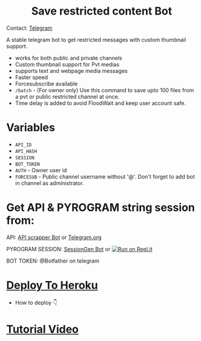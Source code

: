 <h1 align="center">
  <b>Save restricted content Bot</b>
</h1> 

Contact: [Telegram](https://t.me/GreyMatter_bots)

A stable telegram bot to get restricted messages with custom thumbnail support. 

- works for both public and private channels
- Custom thumbnail support for Pvt medias
- supports text and webpage media messages
- Faster speed
- Forcesubscribe available 
- `/batch` - (For owner only) Use this command to save upto 100 files from a pvt or public restricted channel at once.
- Time delay is added to avoid FloodWait and keep user account safe. 

# Variables

- `API_ID`
- `API_HASH`
- `SESSION`
- `BOT_TOKEN` 
- `AUTH` - Owner user id
- `FORCESUB` - Public channel username without '@'. Don't forget to add bot in channel as administrator. 

# Get API & PYROGRAM string session from:
 
API: [API scrapper Bot](https://youtu.be/bxZPPVqCOi4) or [Telegram.org](https://my.telegram.org/auth)

PYROGRAM SESSION: [SessionGen Bot](https://youtu.be/_0UbqID7x3A) or [![Run on Repl.it](https://replit.com/badge/github/vasusen-code/saverestrictedcontentbot)](https://replit.com/@SpEcHiDe/GenerateStringSession)

BOT TOKEN: @Botfather on telegram

# [Deploy To Heroku](https://heroku.com/deploy?template=https://github.com/greymatter658/saverestrictedcontentbot)
  
- How to deploy 👇
# [Tutorial Video](https://youtu.be/bwNGMa200OY)

